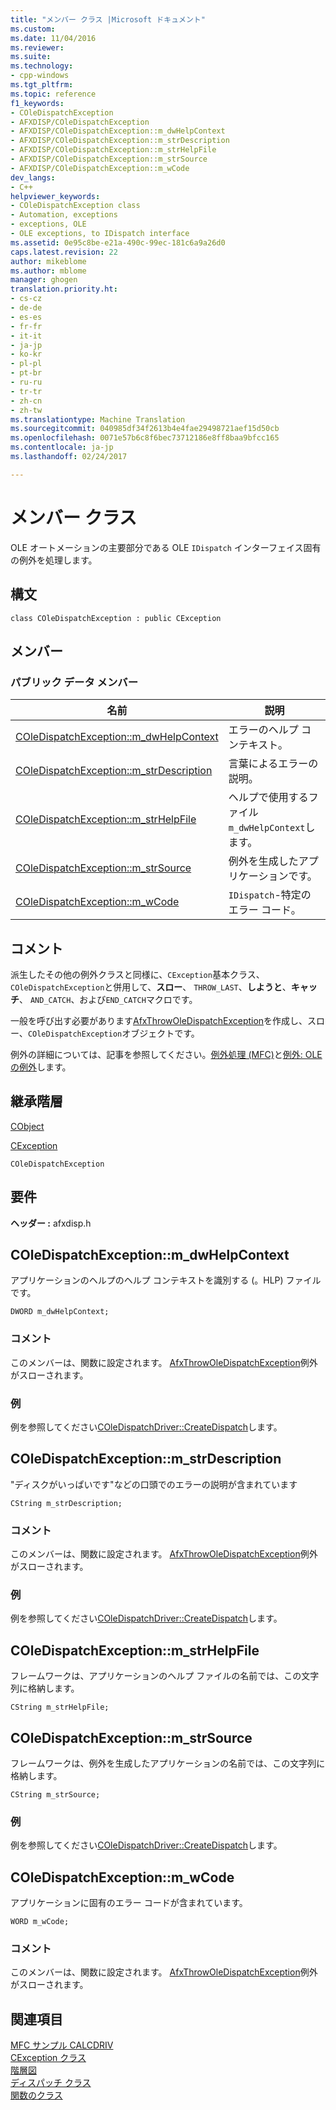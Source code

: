 ```yaml
---
title: "メンバー クラス |Microsoft ドキュメント"
ms.custom: 
ms.date: 11/04/2016
ms.reviewer: 
ms.suite: 
ms.technology:
- cpp-windows
ms.tgt_pltfrm: 
ms.topic: reference
f1_keywords:
- COleDispatchException
- AFXDISP/COleDispatchException
- AFXDISP/COleDispatchException::m_dwHelpContext
- AFXDISP/COleDispatchException::m_strDescription
- AFXDISP/COleDispatchException::m_strHelpFile
- AFXDISP/COleDispatchException::m_strSource
- AFXDISP/COleDispatchException::m_wCode
dev_langs:
- C++
helpviewer_keywords:
- COleDispatchException class
- Automation, exceptions
- exceptions, OLE
- OLE exceptions, to IDispatch interface
ms.assetid: 0e95c8be-e21a-490c-99ec-181c6a9a26d0
caps.latest.revision: 22
author: mikeblome
ms.author: mblome
manager: ghogen
translation.priority.ht:
- cs-cz
- de-de
- es-es
- fr-fr
- it-it
- ja-jp
- ko-kr
- pl-pl
- pt-br
- ru-ru
- tr-tr
- zh-cn
- zh-tw
ms.translationtype: Machine Translation
ms.sourcegitcommit: 040985df34f2613b4e4fae29498721aef15d50cb
ms.openlocfilehash: 0071e57b6c8f6bec73712186e8ff8baa9bfcc165
ms.contentlocale: ja-jp
ms.lasthandoff: 02/24/2017

---
```

# <a name="coledispatchexception-class"></a>メンバー クラス
OLE オートメーションの主要部分である OLE `IDispatch` インターフェイス固有の例外を処理します。  
  
## <a name="syntax"></a>構文  
  
```  
class COleDispatchException : public CException  
```  
  
## <a name="members"></a>メンバー  
  
### <a name="public-data-members"></a>パブリック データ メンバー  
  
|名前|説明|  
|----------|-----------------|  
|[COleDispatchException::m_dwHelpContext](#m_dwhelpcontext)|エラーのヘルプ コンテキスト。|  
|[COleDispatchException::m_strDescription](#m_strdescription)|言葉によるエラーの説明。|  
|[COleDispatchException::m_strHelpFile](#m_strhelpfile)|ヘルプで使用するファイル`m_dwHelpContext`します。|  
|[COleDispatchException::m_strSource](#m_strsource)|例外を生成したアプリケーションです。|  
|[COleDispatchException::m_wCode](#m_wcode)|`IDispatch`-特定のエラー コード。|  
  
## <a name="remarks"></a>コメント  
 派生したその他の例外クラスと同様に、`CException`基本クラス、`COleDispatchException`と併用して、**スロー**、 `THROW_LAST`、**しようと**、**キャッチ**、 `AND_CATCH`、および`END_CATCH`マクロです。  
  
 一般を呼び出す必要があります[AfxThrowOleDispatchException](exception-processing.md#afxthrowoledispatchexception)を作成し、スロー、`COleDispatchException`オブジェクトです。  
  
 例外の詳細については、記事を参照してください。[例外処理 (MFC)](../../mfc/exception-handling-in-mfc.md)と[例外: OLE の例外](../../mfc/exceptions-ole-exceptions.md)します。  
  
## <a name="inheritance-hierarchy"></a>継承階層  
 [CObject](../../mfc/reference/cobject-class.md)  
  
 [CException](../../mfc/reference/cexception-class.md)  
  
 `COleDispatchException`  
  
## <a name="requirements"></a>要件  
 **ヘッダー :** afxdisp.h  
  
##  <a name="m_dwhelpcontext"></a>COleDispatchException::m_dwHelpContext  
 アプリケーションのヘルプのヘルプ コンテキストを識別する (。HLP) ファイルです。  
  
```  
DWORD m_dwHelpContext;  
```  
  
### <a name="remarks"></a>コメント  
 このメンバーは、関数に設定されます。 [AfxThrowOleDispatchException](exception-processing.md#afxthrowoledispatchexception)例外がスローされます。  
  
### <a name="example"></a>例  
  例を参照してください[COleDispatchDriver::CreateDispatch](../../mfc/reference/coledispatchdriver-class.md#createdispatch)します。  
  
##  <a name="m_strdescription"></a>COleDispatchException::m_strDescription  
 "ディスクがいっぱいです"などの口頭でのエラーの説明が含まれています  
  
```  
CString m_strDescription;  
```  
  
### <a name="remarks"></a>コメント  
 このメンバーは、関数に設定されます。 [AfxThrowOleDispatchException](exception-processing.md#afxthrowoledispatchexception)例外がスローされます。  
  
### <a name="example"></a>例  
  例を参照してください[COleDispatchDriver::CreateDispatch](../../mfc/reference/coledispatchdriver-class.md#createdispatch)します。  
  
##  <a name="m_strhelpfile"></a>COleDispatchException::m_strHelpFile  
 フレームワークは、アプリケーションのヘルプ ファイルの名前では、この文字列に格納します。  
  
```  
CString m_strHelpFile;  
```  
  
##  <a name="m_strsource"></a>COleDispatchException::m_strSource  
 フレームワークは、例外を生成したアプリケーションの名前では、この文字列に格納します。  
  
```  
CString m_strSource;  
```  
  
### <a name="example"></a>例  
  例を参照してください[COleDispatchDriver::CreateDispatch](../../mfc/reference/coledispatchdriver-class.md#createdispatch)します。  
  
##  <a name="m_wcode"></a>COleDispatchException::m_wCode  
 アプリケーションに固有のエラー コードが含まれています。  
  
```  
WORD m_wCode;  
```  
  
### <a name="remarks"></a>コメント  
 このメンバーは、関数に設定されます。 [AfxThrowOleDispatchException](exception-processing.md#afxthrowoledispatchexception)例外がスローされます。  
  
## <a name="see-also"></a>関連項目  
 [MFC サンプル CALCDRIV](../../visual-cpp-samples.md)   
 [CException クラス](../../mfc/reference/cexception-class.md)   
 [階層図](../../mfc/hierarchy-chart.md)   
 [ディスパッチ クラス](../../mfc/reference/coledispatchdriver-class.md)   
 [関数のクラス](../../mfc/reference/coleexception-class.md)

